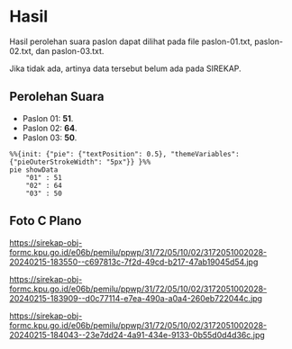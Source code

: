 # Hasil

Hasil perolehan suara paslon dapat dilihat pada file paslon-01.txt, paslon-02.txt, dan paslon-03.txt.

Jika tidak ada, artinya data tersebut belum ada pada SIREKAP.

## Perolehan Suara

 * Paslon 01: **51**.
 * Paslon 02: **64**.
 * Paslon 03: **50**.

```mermaid
%%{init: {"pie": {"textPosition": 0.5}, "themeVariables": {"pieOuterStrokeWidth": "5px"}} }%%
pie showData
    "01" : 51
    "02" : 64
    "03" : 50
```
## Foto C Plano

https://sirekap-obj-formc.kpu.go.id/e06b/pemilu/ppwp/31/72/05/10/02/3172051002028-20240215-183550--c697813c-7f2d-49cd-b217-47ab19045d54.jpg

https://sirekap-obj-formc.kpu.go.id/e06b/pemilu/ppwp/31/72/05/10/02/3172051002028-20240215-183909--d0c77114-e7ea-490a-a0a4-260eb722044c.jpg

https://sirekap-obj-formc.kpu.go.id/e06b/pemilu/ppwp/31/72/05/10/02/3172051002028-20240215-184043--23e7dd24-4a91-434e-9133-0b55d0d4d36c.jpg

